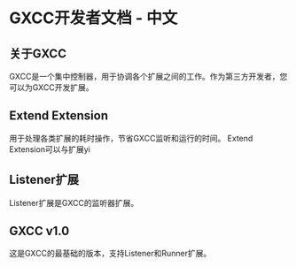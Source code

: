 # GXCC开发者文档 - 中文

## 关于GXCC

GXCC是一个集中控制器，用于协调各个扩展之间的工作。作为第三方开发者，您可以为GXCC开发扩展。

## Extend Extension

用于处理各类扩展的耗时操作，节省GXCC监听和运行的时间。
Extend Extension可以与扩展yi

## Listener扩展

Listener扩展是GXCC的监听器扩展。

## GXCC v1.0

这是GXCC的最基础的版本，支持Listener和Runner扩展。